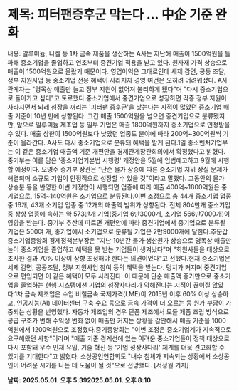# **제목: 피터팬증후군 막는다 … 中企 기준 완화**

  내용: 알루미늄, 니켈 등 1차 금속 제품을 생산하는 A사는 지난해 매출이 1500억원을 돌파해 중소기업을 졸업하고 연초부터 중견기업 적용을 받고 있다. 원자재 가격 상승으로 매출이 1500억원으로 올랐기 때문이다. 영업이익은 그대로인데 세제 감면, 공동 조달, 정부 지원사업 등 중소기업 전용 혜택이 사라지자 경영 여건은 오히려 어려워졌다. A사 관계자는 "명목상 매출만 늘고 정부 지원이 없어져 불리하게 됐다"며 "다시 중소기업으로 돌아가고 싶다"고 토로했다.중소기업에서 중견기업으로 성장하면 각종 정부 지원이 사라지면서 되레 성장을 꺼리는 '피터팬 증후군'을 낳는다는 지적이 많았던 중소기업 매출 기준이 10년 만에 상향된다. 그간 매출 1500억원을 넘으면 중견기업으로 분류됐지만, 앞으로 알루미늄 제조업 등 일부 기업은 매출 1800억원까지 중소기업으로 인정받을 수 있다. 매출 상한이 1500억원보다 낮았던 업종도 분야에 따라 200억~300억원씩 기준이 올라간다. A사도 다시 중소기업으로 분류돼 혜택을 받게 된다.1일 중소벤처기업부는 이 같은 중소기업 매출액 기준 개편안을 경제관계장관회의에서 확정했다고 밝혔다. 중기부는 이를 담은 '중소기업기본법 시행령' 개정안을 5월에 입법예고하고 9월에 시행할 예정이다. 오영주 중기부 장관은 "단순 물가 상승에 따른 중소기업 지위 상실 문제가 해결되며 소규모 기업이 안정적으로 성장할 수 있을 것"이라고 말했다. 그동안의 물가 상승분 등을 반영한 이번 개정안이 시행되면 업종에 따라 매출 400억~1800억원은 중기업으로, 15억~140억원은 소기업으로 분류된다.이번 조정으로 총 44개 중소기업 업종 중 16개, 43개 소기업 업종 중 12개의 매출액 범위가 상향된다. 전체 804만개 중소기업 중 상향 업종에 속하는 약 573만개 기업(중기업 6만3000개, 소기업 566만7000개)이 영향을 받는다. 중기부 추산에 따르면 개편안에 따라 중견기업에서 중기업으로 분류될 기업은 500여 개, 중기업에서 소기업으로 분류될 기업은 2만9000개에 달한다.추문갑 중소기업중앙회 경제정책본부장은 "지난 10년간 물가·생산원가 상승으로 명목상 매출만 늘어 중소기업을 졸업하고 혜택을 못 받는 기업들이 생겨났다"며 "회원사들을 대상으로 조사한 결과 70% 이상이 상향 조정해야 한다는 의견이었다"고 전했다.현재 중소기업은 세제 감면, 공공조달, 정부 지원사업 참여 등의 혜택을 받는다. 덩치가 커지며 중견기업으로 편입되면 이 같은 혜택이 모두 사라진다. 이 때문에 단순 매출액 증가만으로 중소기업을 졸업하는 현행 시스템에선 기업의 성장사다리가 약해진다는 지적이 끊이질 않았다.1차 금속 제조업은 수입 비철금속 국제가격(LME)이 2015년 이후 60% 이상 상승하고, 인공지능(AI) 데이터센터 구축 수요 등으로 금속 가격이 더 오르는 등 원가 부담이 가중되는 상황을 반영했다. 자동차 제조업의 경우 단품 제조에서 모듈 제품 조립 방식으로 공급 구조가 변해 수익성 변화 없이 매출만 커지는 상황을 감안해서 매출 기준을 1000억원에서 1200억원으로 조정했다.중기중앙회는 "이번 조정은 중소기업계가 지속적으로 요구해왔던 사항"이라며 "매출 기준 경계선에 있는 어려운 중소기업들이 정책 대상으로 다시 포함돼 우수 인재 유입, 기술 혁신 등 '기업 성장사다리' 체계를 더욱 견고화할 수 있기를 기대한다"고 밝혔다. 소상공인연합회도 "내수 침체가 지속되는 상황에서 소상공인이 어려운 시기를 나는 데 도움이 될 것"으로 전망했다. [서정원 기자]

  **날짜: 2025.05.01. 오후 5:392025.05.01. 오후 8:10**